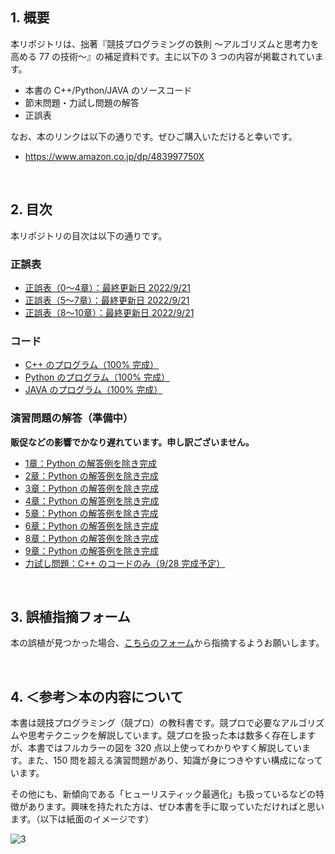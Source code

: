 ## 1. 概要
本リポジトリは、拙著『競技プログラミングの鉄則 ～アルゴリズムと思考力を高める 77 の技術～』の補足資料です。主に以下の 3 つの内容が掲載されています。

* 本書の C++/Python/JAVA のソースコード
* 節末問題・力試し問題の解答
* 正誤表

なお、本のリンクは以下の通りです。ぜひご購入いただけると幸いです。

* https://www.amazon.co.jp/dp/483997750X

<br />

## 2. 目次
本リポジトリの目次は以下の通りです。

### 正誤表
* [正誤表（0～4章）：最終更新日 2022/9/21](https://github.com/E869120/kyopro-tessoku/blob/main/errata/errata_Chap0-4.md)
* [正誤表（5～7章）：最終更新日 2022/9/21](https://github.com/E869120/kyopro-tessoku/blob/main/errata/errata_Chap5-7.md)
* [正誤表（8～10章）：最終更新日 2022/9/21](https://github.com/E869120/kyopro-tessoku/blob/main/errata/errata_Chap8-10.md)

### コード
* [C++ のプログラム（100% 完成）](https://github.com/E869120/kyopro-tessoku/tree/main/codes/cpp)
* [Python のプログラム（100% 完成）](https://github.com/E869120/kyopro-tessoku/tree/main/codes/python)
* [JAVA のプログラム（100% 完成）](https://github.com/E869120/kyopro-tessoku/tree/main/codes/java)

### 演習問題の解答（準備中）
**販促などの影響でかなり遅れています。申し訳ございません。**

* [1章：Python の解答例を除き完成](https://github.com/E869120/kyopro-tessoku/tree/main/editorial/chap01)
* [2章：Python の解答例を除き完成](https://github.com/E869120/kyopro-tessoku/tree/main/editorial/chap02)
* [3章：Python の解答例を除き完成](https://github.com/E869120/kyopro-tessoku/tree/main/editorial/chap03)
* [4章：Python の解答例を除き完成](https://github.com/E869120/kyopro-tessoku/tree/main/editorial/chap04)
* [5章：Python の解答例を除き完成](https://github.com/E869120/kyopro-tessoku/tree/main/editorial/chap05)
* [6章：Python の解答例を除き完成](https://github.com/E869120/kyopro-tessoku/tree/main/editorial/chap06)
* [8章：Python の解答例を除き完成](https://github.com/E869120/kyopro-tessoku/tree/main/editorial/chap08)
* [9章：Python の解答例を除き完成](https://github.com/E869120/kyopro-tessoku/tree/main/editorial/chap09)
* [力試し問題：C++ のコードのみ（9/28 完成予定）](https://github.com/E869120/kyopro-tessoku/tree/main/editorial/final)

<br />

## 3. 誤植指摘フォーム
本の誤植が見つかった場合、[こちらのフォーム](https://forms.gle/jEnCYLsCxNPAJxY56)から指摘するようお願いします。

<br />

## 4. ＜参考＞本の内容について
本書は競技プログラミング（競プロ）の教科書です。競プロで必要なアルゴリズムや思考テクニックを解説しています。競プロを扱った本は数多く存在しますが、本書ではフルカラーの図を 320 点以上使ってわかりやすく解説しています。また、150 問を超える演習問題があり、知識が身につきやすい構成になっています。

その他にも、新傾向である「ヒューリスティック最適化」も扱っているなどの特徴があります。興味を持たれた方は、ぜひ本書を手に取っていただければと思います。（以下は紙面のイメージです）

![3](https://user-images.githubusercontent.com/30901380/189466884-be1e64cf-0532-4f00-8ec7-06d91ae299a1.JPG)
